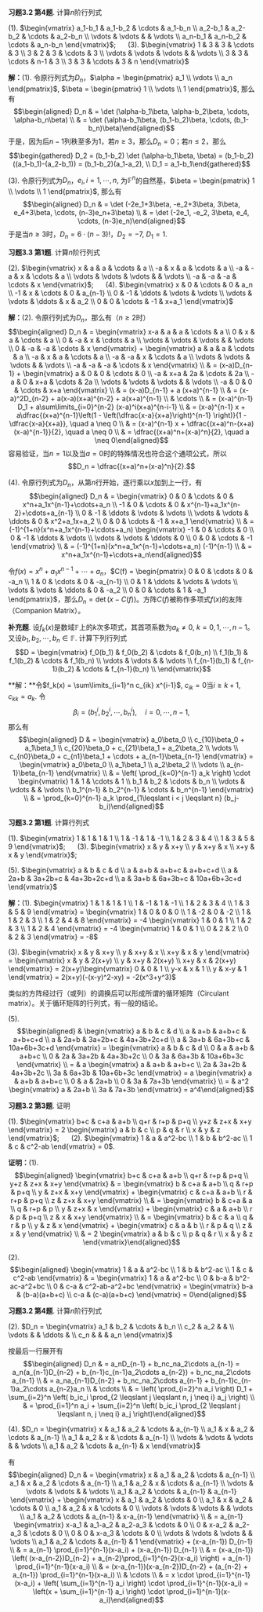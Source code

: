**习题3.2 第4题**. 计算$n$阶行列式

(1).
$\begin{vmatrix} a_1-b_1 & a_1-b_2 & \cdots & a_1-b_n \\ a_2-b_1 & a_2-b_2 & \cdots & a_2-b_n \\ \vdots & \vdots & & \vdots \\ a_n-b_1 & a_n-b_2 & \cdots & a_n-b_n \end{vmatrix}$;
$\quad$ (3).
$\begin{vmatrix} 1 & 3 & 3 & \cdots & 3 \\ 3 & 2 & 3 & \cdots & 3 \\ \vdots & \vdots & \vdots & & \vdots \\ 3 & 3 & \cdots & n-1 & 3 \\ 3 & 3 & \cdots & 3 & n \end{vmatrix}$

**解：**(1).
令原行列式为$D_n$，$\alpha = \begin{pmatrix} a_1 \\ \vdots \\ a_n \end{pmatrix}$,
$\beta = \begin{pmatrix} 1 \\ \vdots \\ 1 \end{pmatrix}$, 那么有
$$\begin{aligned}
D_n & = \det (\alpha-b_1\beta, \alpha-b_2\beta, \cdots, \alpha-b_n\beta) \\
& = \det (\alpha-b_1\beta, (b_1-b_2)\beta, \cdots, (b_1-b_n)\beta)\end{aligned}$$
于是，因为后$n-1$列秩至多为1，若$n \geqslant 3$，那么$D_n = 0$；若$n \leqslant 2$，那么
$$\begin{gathered}
    D_2 = (b_1-b_2) \det (\alpha-b_1\beta, \beta) = (b_1-b_2)((a_1-b_1)-(a_2-b_1)) = (b_1-b_2)(a_1-a_2), \\
    D_1 = a_1-b_1\end{gathered}$$

(3). 令原行列式为$D_n$，$e_i, i=1,\cdots,n,$
为$\mathbb{F}^n$的自然基，$\beta = \begin{pmatrix} 1 \\ \vdots \\ 1 \end{pmatrix}$,
那么有 $$\begin{aligned}
D_n & = \det (-2e_1+3\beta, -e_2+3\beta, 3\beta, e_4+3\beta, \cdots, (n-3)e_n+3\beta) \\
& = \det (-2e_1, -e_2, 3\beta, e_4, \cdots, (n-3)e_n)\end{aligned}$$
于是当$n \geqslant 3$时，$D_n = 6 \cdot (n-3)!$，$D_2 = -7$, $D_1 = 1$.

**习题3.3 第1题**. 计算$n$阶行列式

(2).
$\begin{vmatrix} x & a & a & \cdots & a \\ -a & x & a & \cdots & a \\ -a & -a & x & \cdots & a \\ \vdots & \vdots & \vdots & & \vdots \\ -a & -a & -a & \cdots & x \end{vmatrix}$;
$\quad$ (4).
$\begin{vmatrix} x & 0 & \cdots & 0 & a_n \\ -1 & x & \cdots & 0 & a_{n-1} \\ 0 & -1 & \ddots & \vdots & \vdots \\ \vdots & \vdots & \ddots & x & a_2 \\ 0 & 0 & \cdots & -1 & x+a_1 \end{vmatrix}$

**解：**(2). 令原行列式为$D_n$，那么有（$n\geqslant 2$时）
$$\begin{aligned}
D_n & = \begin{vmatrix} x-a & a & a & \cdots & a \\ 0 & x & a & \cdots & a \\ 0 & -a & x & \cdots & a \\ \vdots & \vdots & \vdots & & \vdots \\ 0 & -a & -a & \cdots & x \end{vmatrix} + \begin{vmatrix} a & a & a & \cdots & a \\ -a & x & a & \cdots & a \\ -a & -a & x & \cdots & a \\ \vdots & \vdots & \vdots & & \vdots \\ -a & -a & -a & \cdots & x \end{vmatrix} \\
& = (x-a)D_{n-1} + \begin{vmatrix} a & 0 & 0 & \cdots & 0 \\ -a & x+a & 2a & \cdots & 2a \\ -a & 0 & x+a & \cdots & 2a \\ \vdots & \vdots & \vdots & & \vdots \\ -a & 0 & 0 & \cdots & x+a \end{vmatrix} \\
& = (x-a)D_{n-1} + a (x+a)^{n-1} \\
& = (x-a)^2D_{n-2} + a(x-a)(x+a)^{n-2} + a(x+a)^{n-1} \\
& \cdots \\
& = (x-a)^{n-1} D_1 + a\sum\limits_{i=0}^{n-2} (x-a)^i(x+a)^{n-i-1} \\
& = (x-a)^{n-1} x + a\dfrac{(x+a)^{n-1}\left(1 - \left(\dfrac{x-a}{x+a}\right)^{n-1} \right)}{1 - \dfrac{x-a}{x+a}}, \quad a \neq 0 \\
& = (x-a)^{n-1} x + \dfrac{(x+a)^n-(x+a)(x-a)^{n-1}}{2}, \quad a \neq 0 \\
& = \dfrac{(x+a)^n+(x-a)^n}{2}, \quad a \neq 0\end{aligned}$$
容易验证，当$n = 1$以及当$a = 0$时的特殊情况也符合这个通项公式，所以
$$D_n = \dfrac{(x+a)^n+(x-a)^n}{2}.$$

(4). 令原行列式为$D_n$，从第$n$行开始，逐行乘以$x$加到上一行，有
$$\begin{aligned}
D_n & = \begin{vmatrix} 0 & 0 & \cdots & 0 & x^n+a_1x^{n-1}+\cdots+a_n \\ -1 & 0 & \cdots & 0 & x^{n-1}+a_1x^{n-2}+\cdots+a_{n-1} \\ 0 & -1 & \ddots & \vdots & \vdots \\ \vdots & \vdots & \ddots & 0 & x^2+a_1x+a_2 \\ 0 & 0 & \cdots & -1 & x+a_1 \end{vmatrix} \\
& = (-1)^{1+n}(x^n+a_1x^{n-1}+\cdots+a_n) \begin{vmatrix} -1 & 0 & \cdots & 0 \\ 0 & -1 & \ddots & \vdots \\ \vdots & \vdots & \ddots & 0 \\ 0 & 0 & \cdots & -1 \end{vmatrix} \\
& = (-1)^{1+n}(x^n+a_1x^{n-1}+\cdots+a_n) (-1)^{n-1} \\
& = x^n+a_1x^{n-1}+\cdots+a_n\end{aligned}$$

令$f(x) = x^n+a_1x^{n-1}+\cdots+a_n$，$C(f) = \begin{pmatrix} 0 & 0 & \cdots & 0 & -a_n \\ 1 & 0 & \cdots & 0 & -a_{n-1} \\ 0 & 1 & \ddots & \vdots & \vdots \\ \vdots & \vdots & \ddots & 0 & -a_2 \\ 0 & 0 & \cdots & 1 & -a_1 \end{pmatrix}$，那么$D_n = \det (x - C(f))$。方阵$C(f)$被称作多项式$f(x)$的友阵（Companion
Matrix）。

**补充题**.
设$f_k(x)$是数域$\mathbb{F}$上的$k$次多项式，其首项系数为$a_k \neq 0$,
$k = 0,1,\cdots,n-1$。又设$b_1,b_2,\cdots,b_n\in\mathbb{F}$.
计算下列行列式 $$D = \begin{vmatrix}
f_0(b_1) & f_0(b_2) & \cdots & f_0(b_n) \\
f_1(b_1) & f_1(b_2) & \cdots & f_1(b_n) \\
\vdots & \vdots & & \vdots \\
f_{n-1}(b_1) & f_{n-1}(b_2) & \cdots & f_{n-1}(b_n) \\
\end{vmatrix}$$

**解：**令$f_k(x) = \sum\limits_{i=1}^n c_{ik} x^{i-1}$,
$c_{ik} = 0$当$i \geqslant k+1$, $c_{kk} = a_k$. 令
$$\beta_i = (b_1^{i}, b_2^{i}, \cdots, b_n^{i}), \quad i = 0,\cdots,n-1,$$
那么有 $$\begin{aligned}
D & = \begin{vmatrix}
a_0\beta_0 \\ c_{10}\beta_0 + a_1\beta_1 \\ c_{20}\beta_0 + c_{21}\beta_1 + a_2\beta_2 \\ \vdots \\ c_{n0}\beta_0 + c_{n1}\beta_1 + \cdots + a_{n-1}\beta_{n-1}
\end{vmatrix}
= \begin{vmatrix}
a_0\beta_0 \\ a_1\beta_1 \\ a_2\beta_2 \\ \vdots \\ a_{n-1}\beta_{n-1}
\end{vmatrix} \\
& = \left( \prod_{k=0}^{n-1} a_k \right) \cdot \begin{vmatrix} 1 & 1 & \cdots & 1 \\ b_1 & b_2 & \cdots & b_n \\ \vdots & \vdots & & \vdots \\ b_1^{n-1} & b_2^{n-1} & \cdots & b_n^{n-1} \end{vmatrix} \\
& = \prod_{k=0}^{n-1} a_k \prod_{1\leqslant i < j \leqslant n} (b_j-b_i)\end{aligned}$$

**习题3.2 第1题**. 计算行列式

(1).
$\begin{vmatrix} 1 & 1 & 1 & 1 \\ 1 & -1 & 1 & -1 \\ 1 & 2 & 3 & 4 \\ 1 & 3 & 5 & 9 \end{vmatrix}$;
$\quad$ (3).
$\begin{vmatrix} x & y & x+y \\ y & x+y & x \\ x+y & x & y \end{vmatrix}$;

(5).
$\begin{vmatrix} a & b & c & d \\ a & a+b & a+b+c & a+b+c+d \\ a & 2a+b & 3a+2b+c & 4a+3b+2c+d \\ a & 3a+b & 6a+3b+c & 10a+6b+3c+d \end{vmatrix}$

**解：**(1).
$\begin{vmatrix} 1 & 1 & 1 & 1 \\ 1 & -1 & 1 & -1 \\ 1 & 2 & 3 & 4 \\ 1 & 3 & 5 & 9 \end{vmatrix} = \begin{vmatrix} 1 & 0 & 0 & 0 \\ 1 & -2 & 0 & -2 \\ 1 & 1 & 2 & 3 \\ 1 & 2 & 4 & 8 \end{vmatrix} = -4 \begin{vmatrix} 1 & 0 & 1 \\ 1 & 2 & 3 \\ 1 & 2 & 4 \end{vmatrix} = -4 \begin{vmatrix} 1 & 0 & 1 \\ 0 & 2 & 2 \\ 0 & 2 & 3 \end{vmatrix} = -8$

(3).
$\begin{vmatrix} x & y & x+y \\ y & x+y & x \\ x+y & x & y \end{vmatrix} = \begin{vmatrix} x & y & 2(x+y) \\ y & x+y & 2(x+y) \\ x+y & x & 2(x+y) \end{vmatrix} = 2(x+y)\begin{vmatrix} 0 & 0 & 1 \\ y-x & x & 1 \\ y & x-y & 1 \end{vmatrix} = 2(x+y)(-(x-y)^2-xy) = -2(x^3+y^3)$

类似的方阵经过行（或列）的调换后可以形成所谓的循环矩阵（Circulant
matrix）。关于循环矩阵的行列式，有一般的结论。

(5). $$\begin{aligned}
& \begin{vmatrix} a & b & c & d \\ a & a+b & a+b+c & a+b+c+d \\ a & 2a+b & 3a+2b+c & 4a+3b+2c+d \\ a & 3a+b & 6a+3b+c & 10a+6b+3c+d \end{vmatrix} = \begin{vmatrix} a & b & c & d \\ 0 & a & a+b & a+b+c \\ 0 & 2a & 3a+2b & 4a+3b+2c \\ 0 & 3a & 6a+3b & 10a+6b+3c \end{vmatrix} \\
= & a \begin{vmatrix} a & a+b & a+b+c \\ 2a & 3a+2b & 4a+3b+2c \\ 3a & 6a+3b & 10a+6b+3c \end{vmatrix} = a \begin{vmatrix} a & a+b & a+b+c \\ 0 & a & 2a+b \\ 0 & 3a & 7a+3b \end{vmatrix} \\
= & a^2 \begin{vmatrix} a & 2a+b \\ 3a & 7a+3b \end{vmatrix} = a^4\end{aligned}$$

**习题3.2 第3题**. 证明

(1).
$\begin{vmatrix} b+c & c+a & a+b \\ q+r & r+p & p+q \\ y+z & z+x & x+y \end{vmatrix} = 2 \begin{vmatrix} a & b & c \\ p & q & r \\ x & y & z \end{vmatrix}$;
$\quad$ (2).
$\begin{vmatrix} 1 & a & a^2-bc \\ 1 & b & b^2-ac \\ 1 & c & c^2-ab \end{vmatrix} = 0$.

**证明：**(1). $$\begin{aligned}
\begin{vmatrix} b+c & c+a & a+b \\ q+r & r+p & p+q \\ y+z & z+x & x+y \end{vmatrix} & = \begin{vmatrix} b & c+a & a+b \\ q & r+p & p+q \\ y & z+x & x+y \end{vmatrix} + \begin{vmatrix} c & c+a & a+b \\ r & r+p & p+q \\ z & z+x & x+y \end{vmatrix} \\
& = \begin{vmatrix} b & c+a & a \\ q & r+p & p \\ y & z+x & x \end{vmatrix} + \begin{vmatrix} c & a & a+b \\ r & p & p+q \\ z & x & x+y \end{vmatrix} \\
& = \begin{vmatrix} b & c & a \\ q & r & p \\ y & z & x \end{vmatrix} + \begin{vmatrix} c & a & b \\ r & p & q \\ z & x & y \end{vmatrix} \\
& = 2 \begin{vmatrix} a & b & c \\ p & q & r \\ x & y & z \end{vmatrix}\end{aligned}$$

(2). $$\begin{aligned}
\begin{vmatrix} 1 & a & a^2-bc \\ 1 & b & b^2-ac \\ 1 & c & c^2-ab \end{vmatrix} & = \begin{vmatrix} 1 & a & a^2-bc \\ 0 & b-a & b^2-ac-a^2+bc \\ 0 & c-a & c^2-ab-a^2+bc \end{vmatrix} = \begin{vmatrix} b-a & (b-a)(a+b+c) \\ c-a & (c-a)(a+b+c) \end{vmatrix} = 0\end{aligned}$$

**习题3.2 第4题**. 计算$n$阶行列式

(2). $D_n = \begin{vmatrix}
a_1 & b_2 & \cdots & b_n \\ c_2 & a_2 & & \\ \vdots & & \ddots & \\ c_n & & & a_n
\end{vmatrix}$

按最后一行展开有 $$\begin{aligned}
D_n & = a_nD_{n-1} + b_nc_na_2\cdots a_{n-1} = a_n(a_{n-1}D_{n-2} + b_{n-1}c_{n-1}a_2\cdots a_{n-2}) + b_nc_na_2\cdots a_{n-1} \\
& = a_na_{n-1}D_{n-2} + b_nc_na_2\cdots a_{n-1} + b_{n-1}c_{n-1}a_2\cdots a_{n-2}a_n \\
& \cdots \\
& = \left( \prod_{i=2}^n a_i \right) D_1 + \sum_{i=2}^n \left( b_ic_i \prod_{2 \leqslant j \leqslant n, j \neq i} a_j \right) \\
& = \prod_{i=1}^n a_i + \sum_{i=2}^n \left( b_ic_i \prod_{2 \leqslant j \leqslant n, j \neq i} a_j \right)\end{aligned}$$

(4). $D_n = \begin{vmatrix}
x & a_1 & a_2 & \cdots & a_{n-1} \\ a_1 & x & a_2 & \cdots & a_{n-1} \\ a_1 & a_2 & x & \cdots & a_{n-1} \\ \vdots & \vdots & \vdots & & \vdots \\ a_1 & a_2 & \cdots & a_{n-1} & x
\end{vmatrix}$

有 $$\begin{aligned}
D_n & = \begin{vmatrix}
x & a_1 & a_2 & \cdots & a_{n-1} \\ a_1 & x & a_2 & \cdots & a_{n-1} \\ a_1 & a_2 & x & \cdots & a_{n-1} \\ \vdots & \vdots & \vdots & & \vdots \\ a_1 & a_2 & \cdots & a_{n-1} & a_{n-1}
\end{vmatrix} + \begin{vmatrix}
x & a_1 & a_2 & \cdots & 0 \\ a_1 & x & a_2 & \cdots & 0 \\ a_1 & a_2 & x & \cdots & 0 \\ \vdots & \vdots & \vdots & & \vdots \\ a_1 & a_2 & \cdots & a_{n-1} & x-a_{n-1} \end{vmatrix} \\
& = a_{n-1} \begin{vmatrix}
x-a_1 & a_1-a_2 & a_2-a_3 & \cdots & 0 \\ 0 & x-a_2 & a_2-a_3 & \cdots & 0 \\ 0 & 0 & x-a_3 & \cdots & 0 \\ \vdots & \vdots & \vdots & & \vdots \\ a_1 & a_2 & \cdots & a_{n-1} & 1
\end{vmatrix} + (x-a_{n-1}) D_{n-1} \\
& = a_{n-1} \prod_{i=1}^{n-1}(x-a_i) + (x-a_{n-1}) D_{n-1} \\
& = (x-a_{n-1}) \left( (x-a_{n-2})D_{n-2} + a_{n-2}\prod_{i=1}^{n-2}(x-a_i) \right) + a_{n-1} \prod_{i=1}^{n-1}(x-a_i) \\
& = (x-a_{n-1})(x-a_{n-2})D_{n-2} + (a_{n-2} + a_{n-1}) \prod_{i=1}^{n-1}(x-a_i) \\
& \cdots \\
& = x \cdot \prod_{i=1}^{n-1}(x-a_i) + \left( \sum_{i=1}^{n-1} a_i \right) \cdot \prod_{i=1}^{n-1}(x-a_i) = \left(x + \sum_{i=1}^{n-1} a_i \right) \cdot \prod_{i=1}^{n-1}(x-a_i)\end{aligned}$$
